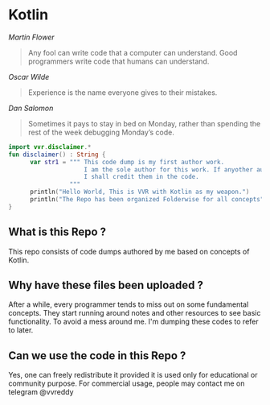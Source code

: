 # Kotlin

*Martin Flower*
>Any fool can write code that a computer can understand. Good programmers write code that humans can understand.

*Oscar Wilde*
>Experience is the name everyone gives to their mistakes.

*Dan Salomon*
>Sometimes it pays to stay in bed on Monday, rather than spending the rest of the week debugging Monday’s code.

 ```Kotlin
 import vvr.disclaimer.*
 fun disclaimer() : String {
       var str1 = """ This code dump is my first author work.
                      I am the sole author for this work. If anyother author is involved,
                      I shall credit them in the code.
                  """ 
       println("Hello World, This is VVR with Kotlin as my weapon.")
       println("The Repo has been organized Folderwise for all concepts")
 }
 ```
## What is this Repo ?
This repo consists of code dumps authored by me based on concepts of Kotlin.
## Why have these files been uploaded ?
After a while, every programmer tends to miss out on some fundamental concepts. They start running around notes and other resources to see basic functionality. To avoid a mess around me. I'm dumping these codes to refer to later.

## Can we use the code in this Repo ?
Yes, one can freely redistribute it provided it is used only for educational or community purpose. 
For commercial usage, people may contact me on telegram @vvreddy
